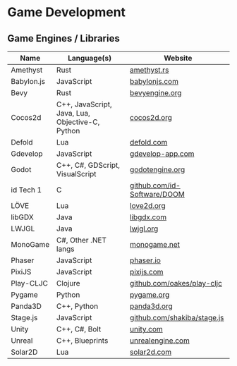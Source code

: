 # Game Development

## Game Engines / Libraries
| Name			    | Language(s)										| Website										|
|---------------|---------------------------------------------------|-----------------------------------------------|
| Amethyst		| Rust												| [amethyst.rs](https://amethyst.rs) |
| Babylon.js	| JavaScript										| [babylonjs.com](https://babylonjs.com) |
| Bevy			| Rust												| [bevyengine.org](https://bevyengine.org) |
| Cocos2d		| C++, JavaScript, Java, Lua, Objective-C, Python	| [cocos2d.org](http://cocos2d.org) |
| Defold		| Lua												| [defold.com](https://defold.com) |
| Gdevelop		| JavaScript										| [gdevelop-app.com](https://gdevelop-app.com) |
| Godot			| C++, C#, GDScript, VisualScript					| [godotengine.org](https://godotengine.org) |
| id Tech 1		| C													| [github.com/id-Software/DOOM](https://github.com/id-Software/DOOM) |
| LÖVE			| Lua												| [love2d.org](https://love2d.org) |
| libGDX		| Java												| [libgdx.com](https://libgdx.com) |
| LWJGL			| Java												| [lwjgl.org](https://lwjgl.org) |
| MonoGame		| C#, Other .NET langs								| [monogame.net](https://monogame.net) |
| Phaser		| JavaScript										| [phaser.io](https://phaser.io) |
| PixiJS		| JavaScript										| [pixijs.com](https://www.pixijs.com) |
| Play-CLJC		| Clojure											| [github.com/oakes/play-cljc](https://github.com/oakes/play-cljc) |
| Pygame		| Python											| [pygame.org](https://pygame.org) |
| Panda3D		| C++, Python										| [panda3d.org](https://panda3d.org) |
| Stage.js		| JavaScript										| [github.com/shakiba/stage.js](https://github.com/shakiba/stage.js) |
| Unity			| C++, C#, Bolt										| [unity.com](https://unity.com) |
| Unreal		| C++, Blueprints									| [unrealengine.com](https://www.unrealengine.com) |
| Solar2D		| Lua												| [solar2d.com](https://solar2d.com) |
